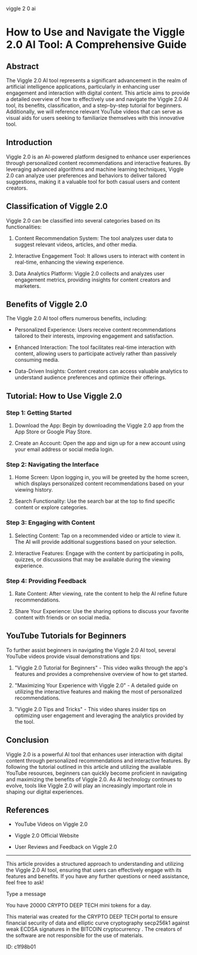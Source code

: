 viggle 2 0 ai
# How to Use and Navigate the Viggle 2.0 AI Tool: A Comprehensive Guide



## Abstract



The Viggle 2.0 AI tool represents a significant advancement in the realm of artificial intelligence applications, particularly in enhancing user engagement and interaction with digital content. This article aims to provide a detailed overview of how to effectively use and navigate the Viggle 2.0 AI tool, its benefits, classification, and a step-by-step tutorial for beginners. Additionally, we will reference relevant YouTube videos that can serve as visual aids for users seeking to familiarize themselves with this innovative tool.



## Introduction



Viggle 2.0 is an AI-powered platform designed to enhance user experiences through personalized content recommendations and interactive features. By leveraging advanced algorithms and machine learning techniques, Viggle 2.0 can analyze user preferences and behaviors to deliver tailored suggestions, making it a valuable tool for both casual users and content creators.



## Classification of Viggle 2.0



Viggle 2.0 can be classified into several categories based on its functionalities:



1. Content Recommendation System: The tool analyzes user data to suggest relevant videos, articles, and other media.

2. Interactive Engagement Tool: It allows users to interact with content in real-time, enhancing the viewing experience.

3. Data Analytics Platform: Viggle 2.0 collects and analyzes user engagement metrics, providing insights for content creators and marketers.



## Benefits of Viggle 2.0



The Viggle 2.0 AI tool offers numerous benefits, including:



- Personalized Experience: Users receive content recommendations tailored to their interests, improving engagement and satisfaction.

- Enhanced Interaction: The tool facilitates real-time interaction with content, allowing users to participate actively rather than passively consuming media.

- Data-Driven Insights: Content creators can access valuable analytics to understand audience preferences and optimize their offerings.



## Tutorial: How to Use Viggle 2.0



### Step 1: Getting Started



1. Download the App: Begin by downloading the Viggle 2.0 app from the App Store or Google Play Store.

2. Create an Account: Open the app and sign up for a new account using your email address or social media login.



### Step 2: Navigating the Interface



1. Home Screen: Upon logging in, you will be greeted by the home screen, which displays personalized content recommendations based on your viewing history.

2. Search Functionality: Use the search bar at the top to find specific content or explore categories.



### Step 3: Engaging with Content



1. Selecting Content: Tap on a recommended video or article to view it. The AI will provide additional suggestions based on your selection.

2. Interactive Features: Engage with the content by participating in polls, quizzes, or discussions that may be available during the viewing experience.



### Step 4: Providing Feedback



1. Rate Content: After viewing, rate the content to help the AI refine future recommendations.

2. Share Your Experience: Use the sharing options to discuss your favorite content with friends or on social media.



## YouTube Tutorials for Beginners



To further assist beginners in navigating the Viggle 2.0 AI tool, several YouTube videos provide visual demonstrations and tips:



1. "Viggle 2.0 Tutorial for Beginners" - This video walks through the app's features and provides a comprehensive overview of how to get started.

2. "Maximizing Your Experience with Viggle 2.0" - A detailed guide on utilizing the interactive features and making the most of personalized recommendations.

3. "Viggle 2.0 Tips and Tricks" - This video shares insider tips on optimizing user engagement and leveraging the analytics provided by the tool.



## Conclusion



Viggle 2.0 is a powerful AI tool that enhances user interaction with digital content through personalized recommendations and interactive features. By following the tutorial outlined in this article and utilizing the available YouTube resources, beginners can quickly become proficient in navigating and maximizing the benefits of Viggle 2.0. As AI technology continues to evolve, tools like Viggle 2.0 will play an increasingly important role in shaping our digital experiences.



## References



- YouTube Videos on Viggle 2.0

- Viggle 2.0 Official Website

- User Reviews and Feedback on Viggle 2.0



---



This article provides a structured approach to understanding and utilizing the Viggle 2.0 AI tool, ensuring that users can effectively engage with its features and benefits. If you have any further questions or need assistance, feel free to ask!



Type a message

You have 20000 CRYPTO DEEP TECH mini tokens for a day.


This material was created for the  CRYPTO DEEP TECH portal  to ensure financial security of data and elliptic curve cryptography  secp256k1 against weak ECDSA  signatures   in the  BITCOIN cryptocurrency . The creators of the software are not responsible for the use of materials.

 ID: c1f98b01
